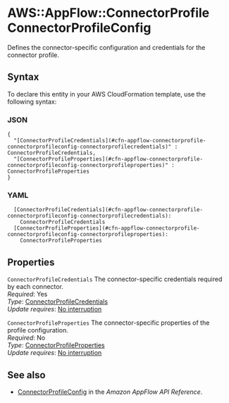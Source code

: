 # AWS::AppFlow::ConnectorProfile ConnectorProfileConfig<a name="aws-properties-appflow-connectorprofile-connectorprofileconfig"></a>

 Defines the connector\-specific configuration and credentials for the connector profile\. 

## Syntax<a name="aws-properties-appflow-connectorprofile-connectorprofileconfig-syntax"></a>

To declare this entity in your AWS CloudFormation template, use the following syntax:

### JSON<a name="aws-properties-appflow-connectorprofile-connectorprofileconfig-syntax.json"></a>

```
{
  "[ConnectorProfileCredentials](#cfn-appflow-connectorprofile-connectorprofileconfig-connectorprofilecredentials)" : ConnectorProfileCredentials,
  "[ConnectorProfileProperties](#cfn-appflow-connectorprofile-connectorprofileconfig-connectorprofileproperties)" : ConnectorProfileProperties
}
```

### YAML<a name="aws-properties-appflow-connectorprofile-connectorprofileconfig-syntax.yaml"></a>

```
  [ConnectorProfileCredentials](#cfn-appflow-connectorprofile-connectorprofileconfig-connectorprofilecredentials): 
    ConnectorProfileCredentials
  [ConnectorProfileProperties](#cfn-appflow-connectorprofile-connectorprofileconfig-connectorprofileproperties): 
    ConnectorProfileProperties
```

## Properties<a name="aws-properties-appflow-connectorprofile-connectorprofileconfig-properties"></a>

`ConnectorProfileCredentials`  <a name="cfn-appflow-connectorprofile-connectorprofileconfig-connectorprofilecredentials"></a>
 The connector\-specific credentials required by each connector\.   
*Required*: Yes  
*Type*: [ConnectorProfileCredentials](aws-properties-appflow-connectorprofile-connectorprofilecredentials.md)  
*Update requires*: [No interruption](https://docs.aws.amazon.com/AWSCloudFormation/latest/UserGuide/using-cfn-updating-stacks-update-behaviors.html#update-no-interrupt)

`ConnectorProfileProperties`  <a name="cfn-appflow-connectorprofile-connectorprofileconfig-connectorprofileproperties"></a>
 The connector\-specific properties of the profile configuration\.   
*Required*: No  
*Type*: [ConnectorProfileProperties](aws-properties-appflow-connectorprofile-connectorprofileproperties.md)  
*Update requires*: [No interruption](https://docs.aws.amazon.com/AWSCloudFormation/latest/UserGuide/using-cfn-updating-stacks-update-behaviors.html#update-no-interrupt)

## See also<a name="aws-properties-appflow-connectorprofile-connectorprofileconfig--seealso"></a>
+ [ConnectorProfileConfig](https://docs.aws.amazon.com/appflow/1.0/APIReference/API_ConnectorProfileConfig.html) in the *Amazon AppFlow API Reference*\.